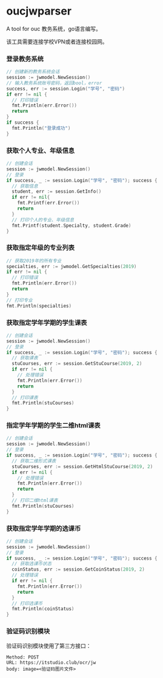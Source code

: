 # oucjwparser
A tool for ouc 教务系统，go语言编写。

该工具需要连接学校VPN或者连接校园网。



### 登录教务系统

```go
// 创建新的教务系统会话
session := jwmodel.NewSession()
// 输入教务系统账号密码，返回bool，error
success, err := session.Login("学号", "密码")
if err != nil {
  // 打印错误
  fmt.Println(err.Error())
  return
}
if success {
  fmt.Println("登录成功")
}
```



### 获取个人专业、年级信息

```go
// 创建会话
session := jwmodel.NewSession()
// 登录
if success, _ := session.Login("学号", "密码"); success {
  // 获取信息
  student, err := session.GetInfo()
  if err != nil{
    fmt.Printf(err.Error())
    return
  }
  // 打印个人的专业、年级信息
  fmt.Printf(student.Specialty, student.Grade)
}
```



### 获取指定年级的专业列表

```go
// 获取2019年的所有专业
specialties, err := jwmodel.GetSpecialties(2019)
if err != nil {
  // 打印错误
  fmt.Println(err.Error())
  return
}
// 打印专业
fmt.Println(specialties)
```



### 获取指定学年学期的学生课表

```go
// 创建会话
session := jwmodel.NewSession()
// 登录
if success, _ := session.Login("学号", "密码"); success {
  // 获取课表
  stuCourses, err := session.GetStuCourse(2019, 2)
  if err != nil {
    // 处理错误
    fmt.Println(err.Error())
    return
  }
  // 打印课表
  fmt.Println(stuCourses)
}
```



### 指定学年学期的学生二维html课表

```go
// 创建会话
session := jwmodel.NewSession()
// 登录
if success, _ := session.Login("学号", "密码"); success {
  // 获取二维形式课表
  stuCourses, err := session.GetHtmlStuCourse(2019, 2)
  if err != nil {
    // 处理错误
    fmt.Println(err.Error())
    return
  }
  // 打印二维html课表
  fmt.Println(stuCourses)
}
```



### 获取指定学年学期的选课币

```go
// 创建会话
session := jwmodel.NewSession()
// 登录
if success, _ := session.Login("学号", "密码"); success {
  // 获取选课币状态
  coinStatus, err := session.GetCoinStatus(2019, 2)
  // 处理错误
  if err != nil {
    fmt.Println(err.Error())
    return
  }
  // 打印选课币
  fmt.Println(coinStatus)
}

```



###  验证码识别模块

验证码识别模块使用了第三方接口：

```http
Method: POST 
URL: https://itstudio.club/ocr/jw
body: image=<验证码图片文件>
```

